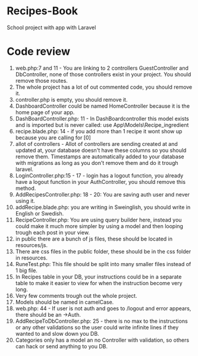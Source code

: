 # Recipes-Book

School project with app with Laravel

# Code review

1. web.php:7 and 11 - You are linking to 2 controllers GuestController and DbController, none of those controllers exist in your project. You should remove those routes.
2. The whole project has a lot of out commented code, you should remove it.
3. controller.php is empty, you should remove it.
4. DashboardController could be named HomeController because it is the home page of your app.
5. DashBoardController.php: 11 - In DashBoardcontroller this model exists and is imported but is never called: use App\Models\Recipe_ingredient
6. recipe.blade.php: 14 - if you add more than 1 recipe it wont show up because you are calling for [0]
7. allot of controllers - Allot of controllers are sending created at and updated at, your database doesn't have these columns so you should remove them. Timestamps are automatically added to your database with migrations as long as you don't remove them and do it trough laravel.
8. LoginController.php:15 - 17 - login has a logout function, you already have a logout function in your AuthController, you should remove this method.
9. AddRecipesController.php: 18 - 20: You are saving auth user and never using it.
10. addRecipe.blade.php: you are writing in Sweinglish, you should write in English or Swedish.
11. RecipeController.php: You are using query builder here, instead you could make it much more simpler by using a model and then looping trough each post in your view.
12. in public there are a bunch of js files, these should be located in resources/js.
13. There are css files in the public folder, these should be in the css folder in resources.
14. RuneTest.php: This file should be split into many smaller files instead of 1 big file.
15. In Recipes table in your DB, your instructions could be in a separate table to make it easier to view for when the instruction become very long.
16. Very few comments trough out the whole project.
17. Models should be named in camelCase.
18. web.php: 44 - If user is not auth and goes to /logout and error appears, there should be an ->Auth.
19. AddRecipeToDbController.php: 25 - there is no max to the instructions or any other validations so the user could write infinite lines if they wanted to and slow down you DB.
20. Categories only has a model an no Controller with validation, so others can hack or send anything to you DB.
